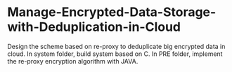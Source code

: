 # Manage-Encrypted-Data-Storage-with-Deduplication-in-Cloud
Design the scheme based on re-proxy to deduplicate big encrypted data in cloud.
In system folder, build system based on C.
In PRE folder, implement the re-proxy encryption algorithm with JAVA.
